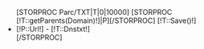 <ul>
[STORPROC Parc/TXT|T|0|10000]
    [STORPROC [!T::getParents(Domain)!]|P][/STORPROC]
    [!T::Save()!]
    <li>[!P::Url!] - [!T::Dnstxt!]</li>
[/STORPROC]
</ul>